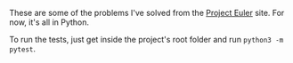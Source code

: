 These are some of the problems I've solved from the [Project Euler](projecteuler.net) site. For now, it's all in Python.

To run the tests, just get inside the project's root folder and run `python3 -m pytest`.